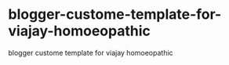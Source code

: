 # blogger-custome-template-for-viajay-homoeopathic
blogger custome template for viajay homoeopathic
